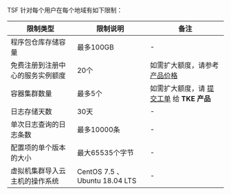 TSF 针对每个用户在每个地域有如下限制：

|限制类型|限制说明|备注|
|----|------------|----|
|程序包仓库存储容量| 最多100GB|-|
|免费注册到注册中心的服务实例额度| 20个|如需扩大额度，请参考 [产品价格](https://cloud.tencent.com/document/product/649/30024)|
|容器集群数量| 最多5个|如需扩大额度，请 [提交工单](https://console.cloud.tencent.com/workorder/category) 给 **TKE 产品**|
|日志存储天数| 30天|-|
|单次日志查询的日志条数|最多10000条|-|
|配置项的单个版本的大小| 最大65535个字节|-|
|虚拟机集群导入云主机的操作系统|CentOS 7.5 、Ubuntu 18.04 LTS|-|

